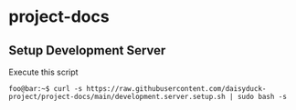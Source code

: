 # project-docs
## Setup Development Server
Execute this script

```console
foo@bar:~$ curl -s https://raw.githubusercontent.com/daisyduck-project/project-docs/main/development.server.setup.sh | sudo bash -s
```
